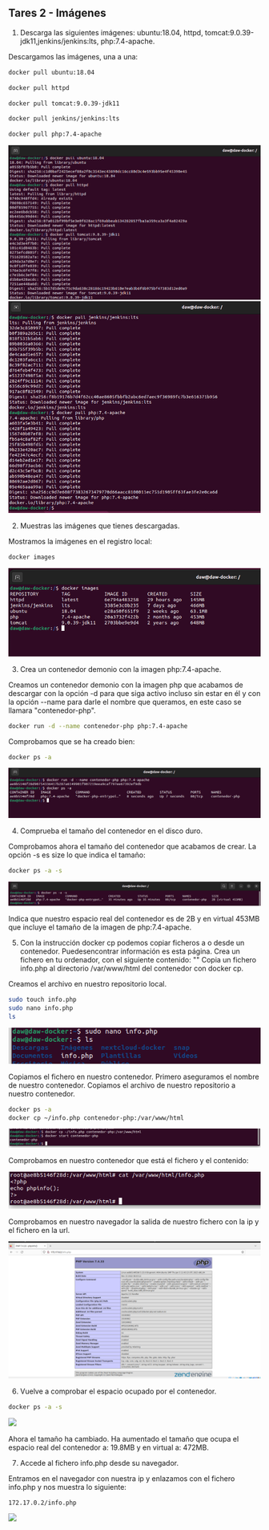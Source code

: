 ## Tares 2 - Imágenes

1. Descarga las siguientes imágenes: ubuntu:18.04, httpd, tomcat:9.0.39-jdk11,jenkins/jenkins:lts, php:7.4-apache.

Descargamos las imágenes, una a una:

```bash
docker pull ubuntu:18.04
```
```bash
docker pull httpd
```
```bash
docker pull tomcat:9.0.39-jdk11
```
```bash
docker pull jenkins/jenkins:lts
```
```bash
docker pull php:7.4-apache
```
![](assets/ejercicio1-parte1.png)
![](assets/ejercicio1-parte2.png)

2. Muestras las imágenes que tienes descargadas.

Mostramos la imágenes en el registro local: 

```bash
docker images
```
![](assets/tema2-ejercicio2.png)

3. Crea un contenedor demonio con la imagen php:7.4-apache.

Creamos un contenedor demonio con la imagen php que acabamos de descargar con la opción -d para que siga activo incluso sin estar en él y con la opción --name para darle el nombre que queramos, en este caso se llamara "contenedor-php".

```bash
docker run -d --name contenedor-php php:7.4-apache
```
Comprobamos que se ha creado bien: 

```bash
docker ps -a
```

![](assets/ejercicio3.png)

4. Comprueba el tamaño del contenedor en el disco duro.

Comprobamos ahora el tamaño del contenedor que acabamos de crear. La opción -s es size lo que indica el tamaño:

```bash
docker ps -a -s
```

![](assets/ejercicio4.png)

Indica que nuestro espacio real del contenedor es de 2B y en virtual 453MB que incluye el tamaño de la imagen de php:7.4-apache.

5.  Con la instrucción docker cp podemos copiar ficheros a o desde un contenedor. Puedesencontrar información es esta página. Crea un fichero en tu ordenador, con el siguiente contenido: "<?php echo phpinfo(); ?>" Copia un fichero info.php al directorio /var/www/html del contenedor con docker cp.

Creamos el archivo en nuestro repositorio local.

```bash
sudo touch info.php
sudo nano info.php
ls
```

![](assets/ejercicio5-parte1.png)

Copiamos el fichero en nuestro contenedor. Primero aseguramos el nombre de nuestro contenedor. Copiamos el archivo de nuestro repositorio a nuestro contenedor.

```bash
docker ps -a
docker cp ~/info.php contenedor-php:/var/www/html
```

![](assets/ejercicio5-parte2.png)

Comprobamos en nuestro contenedor que está el fichero y el contenido:

![](assets/ejercicio5-parte3.png)

Comprobamos en nuestro navegador la salida de nuestro fichero con la ip y el fichero en la url.

![](assets/ejercicio5-parte4.png)

6. Vuelve a comprobar el espacio ocupado por el contenedor.

```bash
docker ps -a -s
````
![](assets/ejercicio6.png)

Ahora el tamaño ha cambiado. Ha aumentado el tamaño que ocupa el espacio real del contenedor a: 19.8MB y en virtual a: 472MB.

7. Accede al fichero info.php desde su navegador.

Entramos en el navegador con nuestra ip y enlazamos con el fichero info.php y nos muestra lo siguiente:

```url
172.17.0.2/info.php
````
![](assets/ejercicio7.png)

